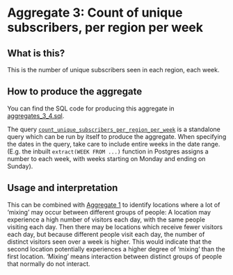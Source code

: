 # Aggregate 3: Count of unique subscribers, per region per week

## What is this?

This is the number of unique subscribers seen in each region, each week. 

## How to produce the aggregate

You can find the SQL code for producing this aggregate in [aggregates_3_4.sql](aggregates_3_4.sql).

The query [`count_unique_subscribers_per_region_per_week`](aggregates_3_4.sql#L5-L20) is a standalone query which can be run by itself to produce the aggregate. When specifying the dates in the query, take care to include entire weeks in the date range. (E.g. the inbuilt `extract(WEEK FROM ...)` function in Postgres assigns a number to each week, with weeks starting on Monday and ending on Sunday).

## Usage and interpretation

This can be combined with [Aggregate 1](aggregate_1.md) to identify locations where a lot of ‘mixing’ may occur between different groups of people: A location may experience a high number of visitors each day, with the same people visiting each day. Then there may be locations which receive fewer visitors each day, but because different people visit each day, the number of distinct visitors seen over a week is higher. This would indicate that the second location potentially experiences a higher degree of ‘mixing’ than the first location. ‘Mixing’ means interaction between distinct groups of people that normally do not interact.
